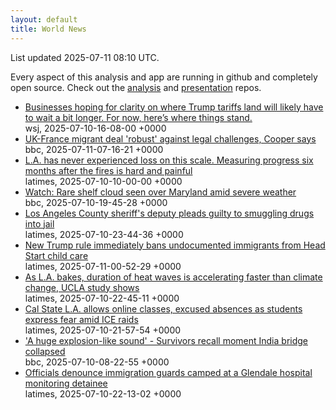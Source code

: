 ```yaml
---
layout: default
title: World News
---
```


<div markdown="0">
<div class="byline small text-muted">List updated <span class="datetime">2025-07-11 08:10 UTC</span>.</div>

<p>Every aspect of this analysis and app are running in github and completely open source. Check out the <a href="https://github.com/Castro-Media/Analysis">analysis</a> and <a href="https://github.com/Castro-Media/TopStoryReview.com">presentation</a> repos.</p>
<ul>
<li><a href='https://www.wsj.com/economy/trade/trump-tariffs-countries-goods-explained-b9878e1a'>Businesses hoping for clarity on where Trump tariffs land will likely have to wait a bit longer. For now, here&#8217;s where things stand.</a><div class='byline small text-muted'>wsj, <span class="datetime">2025-07-10-16-08-00 +0000</span></div></li>
<li><a href='https://www.bbc.com/news/articles/cx24d70gw41o'>UK-France migrant deal 'robust' against legal challenges, Cooper says</a><div class='byline small text-muted'>bbc, <span class="datetime">2025-07-11-07-16-21 +0000</span></div></li>
<li><a href='https://www.latimes.com/california/story/2025-07-10/six-months-after-the-palisades-and-eaton-fires'>L.A. has never experienced loss on this scale. Measuring progress six months after the fires is hard and painful</a><div class='byline small text-muted'>latimes, <span class="datetime">2025-07-10-10-00-00 +0000</span></div></li>
<li><a href='https://www.bbc.com/news/videos/cwyg93lzqd7o'>Watch: Rare shelf cloud seen over Maryland amid severe weather</a><div class='byline small text-muted'>bbc, <span class="datetime">2025-07-10-19-45-28 +0000</span></div></li>
<li><a href='https://www.latimes.com/california/story/2025-07-10/los-angeles-county-deputy-drugs-jail'>Los Angeles County sheriff's deputy pleads guilty to smuggling drugs into jail</a><div class='byline small text-muted'>latimes, <span class="datetime">2025-07-10-23-44-36 +0000</span></div></li>
<li><a href='https://www.latimes.com/california/story/2025-07-10/trump-administration-bars-undocumented-families-head-start-child-care'>New Trump rule immediately bans undocumented immigrants from Head Start child care</a><div class='byline small text-muted'>latimes, <span class="datetime">2025-07-11-00-52-29 +0000</span></div></li>
<li><a href='https://www.latimes.com/california/story/2025-07-10/ucla-study-heat-wave-duration-faster-than-global-warming'>As L.A. bakes, duration of heat waves is accelerating faster than climate change, UCLA study shows</a><div class='byline small text-muted'>latimes, <span class="datetime">2025-07-10-22-45-11 +0000</span></div></li>
<li><a href='https://www.latimes.com/california/story/2025-07-10/cal-state-la-online-remote-classes-immigration-raids'>Cal State L.A. allows online classes, excused absences as students express fear amid ICE raids</a><div class='byline small text-muted'>latimes, <span class="datetime">2025-07-10-21-57-54 +0000</span></div></li>
<li><a href='https://www.bbc.com/news/articles/cjel1g15qxpo'>'A huge explosion-like sound' - Survivors recall moment India bridge collapsed</a><div class='byline small text-muted'>bbc, <span class="datetime">2025-07-10-08-22-55 +0000</span></div></li>
<li><a href='https://www.latimes.com/california/story/2025-07-10/immigration-guards-glendale-hospital-prompts-scrutiny'>Officials denounce immigration guards camped at a Glendale hospital monitoring detainee</a><div class='byline small text-muted'>latimes, <span class="datetime">2025-07-10-22-13-02 +0000</span></div></li>
</ul>
</div>
